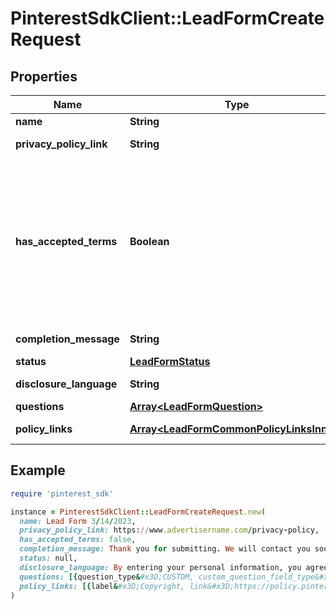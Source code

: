 # PinterestSdkClient::LeadFormCreateRequest

## Properties

| Name | Type | Description | Notes |
| ---- | ---- | ----------- | ----- |
| **name** | **String** | Internal name of the lead form. |  |
| **privacy_policy_link** | **String** | A link to the advertiser&#39;s privacy policy. This will be included in the lead form&#39;s disclosure language. |  |
| **has_accepted_terms** | **Boolean** | Whether the advertiser has accepted Pinterest&#39;s terms of service for creating a lead ad.  By sending us TRUE for this parameter, you agree that (i) you will use any personal information received in compliance with the privacy policy you share with Pinterest, and (ii) you will comply with Pinterest&#39;s &lt;a href&#x3D;\&quot;https://policy.pinterest.com/en/lead-ad-terms\&quot;&gt;Lead Ad Terms&lt;/a&gt;. As a reminder, all advertising on Pinterest is subject to the &lt;a href&#x3D;\&quot;https://business.pinterest.com/en/pinterest-advertising-services-agreement/\&quot;&gt;Pinterest Advertising Services Agreement&lt;/a&gt; or an equivalent agreement as set forth on an IO |  |
| **completion_message** | **String** | A message for people who complete the form to let them know what happens next. |  |
| **status** | [**LeadFormStatus**](LeadFormStatus.md) |  | [optional] |
| **disclosure_language** | **String** | Additional disclosure language to be included in the lead form. | [optional] |
| **questions** | [**Array&lt;LeadFormQuestion&gt;**](LeadFormQuestion.md) | List of questions to be displayed on the lead form. |  |
| **policy_links** | [**Array&lt;LeadFormCommonPolicyLinksInner&gt;**](LeadFormCommonPolicyLinksInner.md) | List of additional policy links to be displayed on the lead form. | [optional] |

## Example

```ruby
require 'pinterest_sdk'

instance = PinterestSdkClient::LeadFormCreateRequest.new(
  name: Lead Form 3/14/2023,
  privacy_policy_link: https://www.advertisername.com/privacy-policy,
  has_accepted_terms: false,
  completion_message: Thank you for submitting. We will contact you soon.,
  status: null,
  disclosure_language: By entering your personal information, you agree that your data will be collected and used.,
  questions: [{question_type&#x3D;CUSTOM, custom_question_field_type&#x3D;CHECKBOX, custom_question_label&#x3D;What is your favorite animal?, custom_question_options&#x3D;[Dog, Cat, Bird, Turtle]}],
  policy_links: [{label&#x3D;Copyright, link&#x3D;https://policy.pinterest.com/en/copyright}]
)
```

